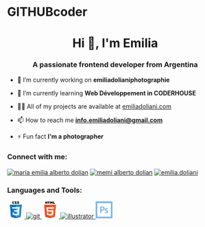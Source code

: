 # GITHUBcoder
<h1 align="center">Hi 👋, I'm Emilia</h1>
<h3 align="center">A passionate frontend developer from Argentina</h3>

- 🔭 I’m currently working on **emiliadolianiphotographie**

- 🌱 I’m currently learning **Web Développement in CODERHOUSE**

- 👨‍💻 All of my projects are available at [emiliadoliani.com](emiliadoliani.com)

- 📫 How to reach me **info.emiliadoliani@gmail.com**

- ⚡ Fun fact **I'm a photographer**

<h3 align="left">Connect with me:</h3>
<p align="left">
<a href="https://linkedin.com/in/maría emilia alberto dolían" target="blank"><img align="center" src="https://raw.githubusercontent.com/rahuldkjain/github-profile-readme-generator/master/src/images/icons/Social/linked-in-alt.svg" alt="maría emilia alberto dolían" height="30" width="40" /></a>
<a href="https://fb.com/memi alberto dolían" target="blank"><img align="center" src="https://raw.githubusercontent.com/rahuldkjain/github-profile-readme-generator/master/src/images/icons/Social/facebook.svg" alt="memi alberto dolían" height="30" width="40" /></a>
<a href="https://instagram.com/emilia.doliani" target="blank"><img align="center" src="https://raw.githubusercontent.com/rahuldkjain/github-profile-readme-generator/master/src/images/icons/Social/instagram.svg" alt="emilia.doliani" height="30" width="40" /></a>
</p>

<h3 align="left">Languages and Tools:</h3>
<p align="left"> <a href="https://www.w3schools.com/css/" target="_blank" rel="noreferrer"> <img src="https://raw.githubusercontent.com/devicons/devicon/master/icons/css3/css3-original-wordmark.svg" alt="css3" width="40" height="40"/> </a> <a href="https://git-scm.com/" target="_blank" rel="noreferrer"> <img src="https://www.vectorlogo.zone/logos/git-scm/git-scm-icon.svg" alt="git" width="40" height="40"/> </a> <a href="https://www.w3.org/html/" target="_blank" rel="noreferrer"> <img src="https://raw.githubusercontent.com/devicons/devicon/master/icons/html5/html5-original-wordmark.svg" alt="html5" width="40" height="40"/> </a> <a href="https://www.adobe.com/in/products/illustrator.html" target="_blank" rel="noreferrer"> <img src="https://www.vectorlogo.zone/logos/adobe_illustrator/adobe_illustrator-icon.svg" alt="illustrator" width="40" height="40"/> </a> <a href="https://www.photoshop.com/en" target="_blank" rel="noreferrer"> <img src="https://raw.githubusercontent.com/devicons/devicon/master/icons/photoshop/photoshop-line.svg" alt="photoshop" width="40" height="40"/> </a> </p>
